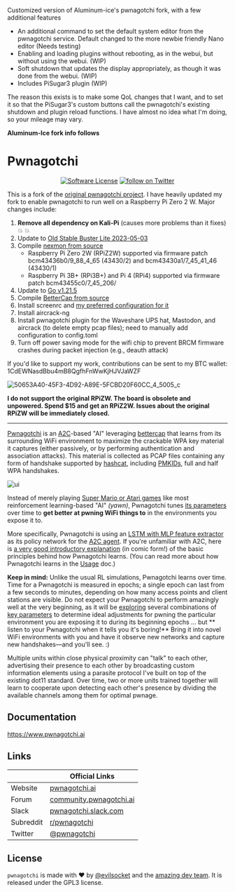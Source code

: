 Customized version of Aluminum-ice's pwnagotchi fork, with a few additional features

* An additional command to set the default system editor from the pwnagotchi service. Default changed to the more newbie friendly Nano editor (Needs testing)
* Enabling and loading plugins without rebooting, as in the webui, but without using the webui. (WIP)
* Soft shutdown that updates the display appropriately, as though it was done from the webui. (WIP)
* Includes PiSugar3 plugin (WIP)

The reason this exists is to make some QoL changes that I want, and to set it so that the PiSugar3's custom buttons call the pwnagotchi's existing shutdown and plugin reload functions. I have almost no idea what I'm doing, so your mileage may vary.
  
**Aluminum-Ice fork info follows**
  
# Pwnagotchi

<p align="center">
    <a href="https://github.com/evilsocket/pwnagotchi/blob/master/LICENSE.md"><img alt="Software License" src="https://img.shields.io/badge/license-GPL3-brightgreen.svg?style=flat-square"></a>
    <a href="https://twitter.com/intent/follow?screen_name=pwnagotchi"><img src="https://img.shields.io/twitter/follow/pwnagotchi?style=social&logo=twitter" alt="follow on Twitter"></a>
</p>



This is a fork of the [original pwnagotchi project](https://github.com/evilsocket/pwnagotchi). I have heavily updated my fork to enable pwnagotchi to run well on a Raspberry Pi Zero 2 W. Major changes include:

1. **Remove all dependency on Kali-Pi** (causes more problems than it fixes) :boom: :boom:
2. Update to [Old Stable Buster Lite 2023-05-03](https://downloads.raspberrypi.org/raspios_oldstable_lite_armhf/images/raspios_oldstable_lite_armhf-2023-05-03/)
3. Compile [nexmon from source](https://github.com/seemoo-lab/nexmon)
    * Raspberry Pi Zero 2W (RPiZ2W) supported via firmware patch bcm43436b0/9_88_4_65 (43430/2) and bcm43430a1/7_45_41_46 (43430/1)
    * Raspberry Pi 3B+ (RPi3B+) and Pi 4 (RPi4) supported via firmware patch bcm43455c0/7_45_206/
4. Update to [Go v1.21.5](https://go.dev/dl/)
5. Compile [BetterCap from source](https://github.com/bettercap/bettercap)
6. Install screenrc and [my preferred configuration for it](https://github.com/aluminum-ice/screenrc)
7. Install aircrack-ng
8. Install pwnagotchi plugin for the Waveshare UPS hat, Mastodon, and aircrack (to delete empty pcap files); need to manually add configuration to config.toml
9. Turn off power saving mode for the wifi chip to prevent BRCM firmware crashes during packet injection (e.g., deauth attack)

If you'd like to support my work, contributions can be sent to my BTC wallet: 1CdEWNasdBbu4mB8QgfhFnWwKjHJVJaWZF

![50653A40-45F3-4D92-A89E-5FCBD20F60CC_4_5005_c](https://github.com/aluminum-ice/pwnagotchi/assets/12374267/04761c6e-f6a7-40b1-803f-6ee6e6bf2278)

**I do not support the original RPiZW. The board is obsolete and unpowered. Spend $15 and get an RPiZ2W. Issues about the original RPiZW will be immediately closed.**

---

[Pwnagotchi](https://pwnagotchi.ai/) is an [A2C](https://hackernoon.com/intuitive-rl-intro-to-advantage-actor-critic-a2c-4ff545978752)-based "AI" leveraging [bettercap](https://www.bettercap.org/) that learns from its surrounding WiFi environment to maximize the crackable WPA key material it captures (either passively, or by performing authentication and association attacks). This material is collected as PCAP files containing any form of handshake supported by [hashcat](https://hashcat.net/hashcat/), including [PMKIDs](https://www.evilsocket.net/2019/02/13/Pwning-WiFi-networks-with-bettercap-and-the-PMKID-client-less-attack/), 
full and half WPA handshakes.

![ui](https://i.imgur.com/X68GXrn.png)

Instead of merely playing [Super Mario or Atari games](https://becominghuman.ai/getting-mario-back-into-the-gym-setting-up-super-mario-bros-in-openais-gym-8e39a96c1e41?gi=c4b66c3d5ced) like most reinforcement learning-based "AI" *(yawn)*, Pwnagotchi tunes [its parameters](https://github.com/evilsocket/pwnagotchi/blob/master/pwnagotchi/defaults.toml) over time to **get better at pwning WiFi things to** in the environments you expose it to. 

More specifically, Pwnagotchi is using an [LSTM with MLP feature extractor](https://stable-baselines.readthedocs.io/en/master/modules/policies.html#stable_baselines.common.policies.MlpLstmPolicy) as its policy network for the [A2C agent](https://stable-baselines.readthedocs.io/en/master/modules/a2c.html). If you're unfamiliar with A2C, here is [a very good introductory explanation](https://hackernoon.com/intuitive-rl-intro-to-advantage-actor-critic-a2c-4ff545978752) (in comic form!) of the basic principles behind how Pwnagotchi learns. (You can read more about how Pwnagotchi learns in the [Usage](https://www.pwnagotchi.ai/usage/#training-the-ai) doc.)

**Keep in mind:** Unlike the usual RL simulations, Pwnagotchi learns over time. Time for a Pwnagotchi is measured in epochs; a single epoch can last from a few seconds to minutes, depending on how many access points and client stations are visible. Do not expect your Pwnagotchi to perform amazingly well at the very beginning, as it will be [exploring](https://hackernoon.com/intuitive-rl-intro-to-advantage-actor-critic-a2c-4ff545978752) several combinations of [key parameters](https://www.pwnagotchi.ai/usage/#training-the-ai) to determine ideal adjustments for pwning the particular environment you are exposing it to during its beginning epochs ... but ** listen to your Pwnagotchi when it tells you it's boring!** Bring it into novel WiFi environments with you and have it observe new networks and capture new handshakes—and you'll see. :)

Multiple units within close physical proximity can "talk" to each other, advertising their presence to each other by broadcasting custom information elements using a parasite protocol I've built on top of the existing dot11 standard. Over time, two or more units trained together will learn to cooperate upon detecting each other's presence by dividing the available channels among them for optimal pwnage.

## Documentation

https://www.pwnagotchi.ai

## Links

&nbsp; | Official Links
---------|-------
Website | [pwnagotchi.ai](https://pwnagotchi.ai/)
Forum | [community.pwnagotchi.ai](https://community.pwnagotchi.ai/)
Slack | [pwnagotchi.slack.com](https://invite.pwnagotchi.ai/)
Subreddit | [r/pwnagotchi](https://www.reddit.com/r/pwnagotchi/)
Twitter | [@pwnagotchi](https://twitter.com/pwnagotchi)

## License

`pwnagotchi` is made with ♥  by [@evilsocket](https://twitter.com/evilsocket) and the [amazing dev team](https://github.com/evilsocket/pwnagotchi/graphs/contributors). It is released under the GPL3 license.
